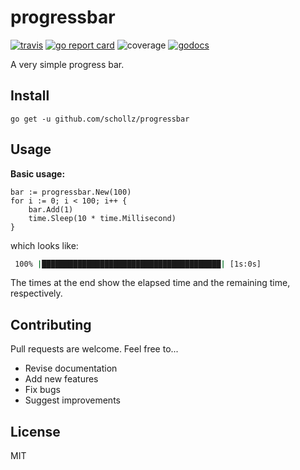 # progressbar

[![travis](https://travis-ci.org/schollz/progressbar.svg?branch=master)](https://travis-ci.org/schollz/progressbar) 
[![go report card](https://goreportcard.com/badge/github.com/schollz/progressbar)](https://goreportcard.com/report/github.com/schollz/progressbar) 
![coverage](https://img.shields.io/badge/coverage-94%25-brightgreen.svg)
[![godocs](https://godoc.org/github.com/schollz/progressbar?status.svg)](https://godoc.org/github.com/schollz/progressbar) 

A very simple progress bar.

## Install

```
go get -u github.com/schollz/progressbar
```

## Usage 

**Basic usage:**

```golang
bar := progressbar.New(100)
for i := 0; i < 100; i++ {
    bar.Add(1)
    time.Sleep(10 * time.Millisecond)
}
```

which looks like:

```bash
 100% |████████████████████████████████████████| [1s:0s]            
 ```

The times at the end show the elapsed time and the remaining time, respectively. 

## Contributing

Pull requests are welcome. Feel free to...

- Revise documentation
- Add new features
- Fix bugs
- Suggest improvements

## License

MIT
